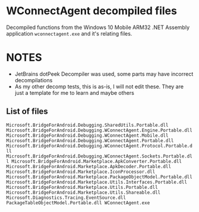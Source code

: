 # WConnectAgent decompiled files



Decompiled functions from the Windows 10 Mobile ARM32 .NET Assembly application `wconnectagent.exe`  and it's relating files.



# NOTES

- JetBrains dotPeek Decompiler was used, some parts may have incorrect decompilations
- As my other decomp tests, this is as-is, I will not edit these. They are just a template for me to learn and maybe others



## List of files

`Microsoft.BridgeForAndroid.Debugging.SharedUtils.Portable.dll
Microsoft.BridgeForAndroid.Debugging.WConnectAgent.Engine.Portable.dll
Microsoft.BridgeForAndroid.Debugging.WConnectAgent.Mobile.dll
Microsoft.BridgeForAndroid.Debugging.WConnectAgent.Portable.dll
Microsoft.BridgeForAndroid.Debugging.WConnectAgent.Protocol.Portable.dll
Microsoft.BridgeForAndroid.Debugging.WConnectAgent.Sockets.Portable.dll
Microsoft.BridgeForAndroid.Marketplace.ApkConverter.Portable.dll
Microsoft.BridgeForAndroid.Marketplace.ApkDecoder.Portable.dll
Microsoft.BridgeForAndroid.Marketplace.IconProcessor.dll
Microsoft.BridgeForAndroid.Marketplace.PackageObjectModel.Portable.dll
Microsoft.BridgeForAndroid.Marketplace.Utils.Interfaces.Portable.dll
Microsoft.BridgeForAndroid.Marketplace.Utils.Portable.dll
Microsoft.BridgeForAndroid.Marketplace.Utils.Shareable.dll
Microsoft.Diagnostics.Tracing.EventSource.dll
PackageTableObjectModel.Portable.dll
WConnectAgent.exe`
